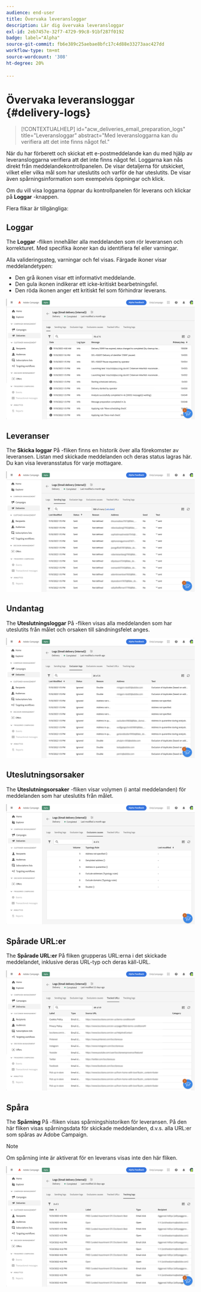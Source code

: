```yaml
---
audience: end-user
title: Övervaka leveransloggar
description: Lär dig övervaka leveransloggar
exl-id: 2eb7457e-32f7-4729-99c8-91bf287f0192
badge: label="Alpha"
source-git-commit: fb6e389c25aebae8bfc17c4d88e33273aac427dd
workflow-type: tm+mt
source-wordcount: '308'
ht-degree: 20%

---
```


# Övervaka leveransloggar {#delivery-logs}

>[!CONTEXTUALHELP]
>id="acw_deliveries_email_preparation_logs"
>title="Leveransloggar"
>abstract="Med leveransloggarna kan du verifiera att det inte finns något fel."

När du har förberett och skickat ett e-postmeddelande kan du med hjälp av leveransloggarna verifiera att det inte finns något fel. Loggarna kan nås direkt från meddelandekontrollpanelen. De visar detaljerna för utskicket, vilket eller vilka mål som har uteslutits och varför de har uteslutits. De visar även spårningsinformation som exempelvis öppningar och klick.

Om du vill visa loggarna öppnar du kontrollpanelen för leverans och klickar på **Loggar** -knappen.

Flera flikar är tillgängliga:

## Loggar

The **Loggar** -fliken innehåller alla meddelanden som rör leveransen och korrekturet. Med specifika ikoner kan du identifiera fel eller varningar.    

Alla valideringssteg, varningar och fel visas. Färgade ikoner visar meddelandetypen:

* Den grå ikonen visar ett informativt meddelande.
* Den gula ikonen indikerar ett icke-kritiskt bearbetningsfel.
* Den röda ikonen anger ett kritiskt fel som förhindrar leverans.

![](assets/logs.png)

## Leveranser

The **Skicka loggar** På -fliken finns en historik över alla förekomster av leveransen. Listan med skickade meddelanden och deras status lagras här.        Du kan visa leveransstatus för varje mottagare.

![](assets/logs2.png)

## Undantag

The **Uteslutningsloggar** På -fliken visas alla meddelanden som har uteslutits från målet och orsaken till sändningsfelet anges.

![](assets/logs3.png)

## Uteslutningsorsaker

The **Uteslutningsorsaker** -fliken visar volymen (i antal meddelanden) för meddelanden som har uteslutits från målet.

![](assets/logs4.png)

## Spårade URL:er

The **Spårade URL:er** På fliken grupperas URL:erna i det skickade meddelandet, inklusive deras URL-typ och deras käll-URL.

![](assets/logs5.png)

## Spåra

The **Spårning** På -fliken visas spårningshistoriken för leveransen. På den här fliken visas spårningsdata för skickade meddelanden, d.v.s. alla URL:er som spåras av Adobe Campaign.

>[!NOTE]
>
>Om spårning inte är aktiverat för en leverans visas inte den här fliken.

![](assets/logs6.png)
